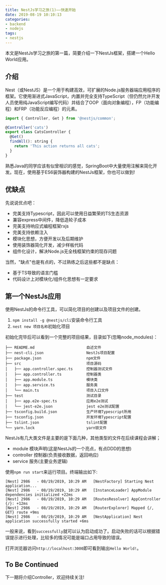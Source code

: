 ```yaml
---
title: NestJs学习之旅(1)——快速开始
date: 2019-08-19 10:10:13
categories:
- backend
- nodejs
tags:
- nestjs
---
```


本文是NestJs学习之旅的第一篇，简要介绍一下NestJs框架，搭建一个Hello World应用。

## 介绍

Nest（或NestJS）是一个用于构建高效，可扩展的Node.js服务器端应用程序的框架。它使用渐进式JavaScript，内置并完全支持TypeScript（但仍然允许开发人员使用纯JavaScript编写代码）并结合了OOP（面向对象编程），FP（功能编程）和FRP（功能反应编程）的元素。

```javascript
import { Controller, Get } from '@nestjs/common';

@Controller('cats')
export class CatsController {
  @Get()
  findAll(): string {
    return 'This action returns all cats';
  }
}
```

熟悉Java的同学应该有似曾相识的感觉，SpringBoot中大量使用注解来简化开发。现在，使用基于ES6装饰器构建的NestJs框架，你也可以做到!

## 优缺点

先说说优点吧：

+ 完美支持Typescript，因此可以使用日益繁荣的TS生态资源
+ 兼容express中间件，降低造轮子成本
+ 完美支持响应式编程框架rxjs
+ 完美支持依赖注入
+ 模块化思想，方便开发以及后期维护
+ 使用装饰器简化开发，减少样板代码
+ 组件化设计，解决Node.js无全栈框架约束的现存问题

当然，"缺点"也是有点的，不过熟练之后这些都不是缺点：

+ 基于TS导致的语言门槛
+ 代码设计上对模块化/组件化思想有一定要求

## 第一个NestJs应用

使用NestJs的命令行工具，可以简化项目的创建以及项目文件的创建。

1. `npm install -g @nestjs/cli`安装命令行工具
2. `nest new 项目名称`初始化项目

初始化完毕后可以看到一个完整的项目结果，目录如下(忽略node_modules)：

```text
├── README.md                       自述文件
├── nest-cli.json                   NestJs项目配置
├── package.json                    npm文件
├── src                             项目源码
│   ├── app.controller.spec.ts      控制器测试文件
│   ├── app.controller.ts           控制器类
│   ├── app.module.ts               模块类
│   ├── app.service.ts              服务类
│   └── main.ts                     项目入口文件
├── test                            测试目录
│   ├── app.e2e-spec.ts             应用e2e测试
│   └── jest-e2e.json               jest e2e测试配置
├── tsconfig.build.json             生产环境Typescript所用
├── tsconfig.json                   开发环境Typescript配置
├── tslint.json                     tslint配置
└── yarn.lock                       yarn锁文件
```

NestJs有几大类文件是主要的是下面几种，其他类型的文件在后续课程会讲解；

+ module 模块声明(这是NestJs的一个亮点，有点DDD的思想)
+ controller 控制器(负责接收数据，返回响应)
+ service 服务(主要业务逻辑)
  

使用`npm run start`来运行项目。终端输出如下:

```text
[Nest] 2986   - 08/19/2019, 10:29 AM   [NestFactory] Starting Nest application...
[Nest] 2986   - 08/19/2019, 10:29 AM   [InstanceLoader] AppModule dependencies initialized +22ms
[Nest] 2986   - 08/19/2019, 10:29 AM   [RoutesResolver] AppController {/}: +12ms
[Nest] 2986   - 08/19/2019, 10:29 AM   [RouterExplorer] Mapped {/, GET} route +9ms
[Nest] 2986   - 08/19/2019, 10:29 AM   [NestApplication] Nest application successfully started +6ms
```

一般来说，看到`successfully`就可以认为启动成功了。启动失败的话可以根据错误提示进行处理，比较多的情况可能是端口占用导致的错误。

打开浏览器访问`http://localhost:3000`即可看到输出`Hello World!`。

## To Be Continued

下一期将介绍Controller，欢迎持续关注!